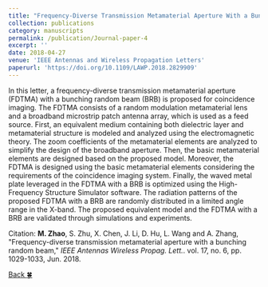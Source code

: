 ```yaml
---
title: "Frequency-Diverse Transmission Metamaterial Aperture With a Bunching Random Beam"
collection: publications
category: manuscripts
permalink: /publication/Journal-paper-4
excerpt: ''
date: 2018-04-27
venue: 'IEEE Antennas and Wireless Propagation Letters'
paperurl: 'https://doi.org/10.1109/LAWP.2018.2829909'
---
```


In this letter, a frequency-diverse transmission metamaterial aperture (FDTMA) with a bunching random beam (BRB) is proposed for coincidence imaging. The FDTMA consists of a random modulation metamaterial lens and a broadband microstrip patch antenna array, which is used as a feed source. First, an equivalent medium containing both dielectric layer and metamaterial structure is modeled and analyzed using the electromagnetic theory. The zoom coefficients of the metamaterial elements are analyzed to simplify the design of the broadband aperture. Then, the basic metamaterial elements are designed based on the proposed model. Moreover, the FDTMA is designed using the basic metamaterial elements considering the requirements of the coincidence imaging system. Finally, the waved metal plate leveraged in the FDTMA with a BRB is optimized using the High-Frequency Structure Simulator software. The radiation patterns of the proposed FDTMA with a BRB are randomly distributed in a limited angle range in the X-band. The proposed equivalent model and the FDTMA with a BRB are validated through simulations and experiments.

Citation: **M. Zhao**, S. Zhu, X. Chen, J. Li, D. Hu, L. Wang and A. Zhang, &quot;Frequency-diverse transmission metamaterial aperture with a bunching random beam,&quot; <i>IEEE Antennas Wireless Propag. Lett.</i>. vol. 17, no. 6, pp. 1029-1033, Jun. 2018.

[Back :four_leaf_clover:](../publications/)
